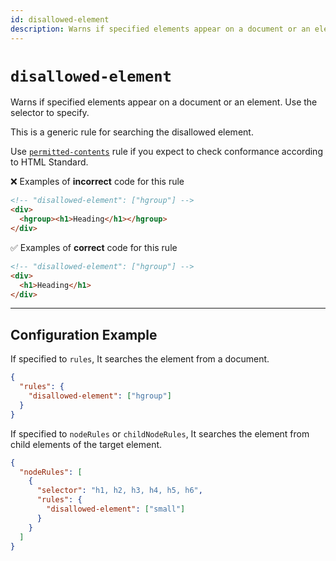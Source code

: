 ```yaml
---
id: disallowed-element
description: Warns if specified elements appear on a document or an element.
---
```


# `disallowed-element`

Warns if specified elements appear on a document or an element. Use the selector to specify.

This is a generic rule for searching the disallowed element.

Use [`permitted-contents`](../permitted-contents) rule if you expect to check conformance according to HTML Standard.

❌ Examples of **incorrect** code for this rule

```html
<!-- "disallowed-element": ["hgroup"] -->
<div>
  <hgroup><h1>Heading</h1></hgroup>
</div>
```

✅ Examples of **correct** code for this rule

```html
<!-- "disallowed-element": ["hgroup"] -->
<div>
  <h1>Heading</h1>
</div>
```

---

## Configuration Example

If specified to `rules`, It searches the element from a document.

```json
{
  "rules": {
    "disallowed-element": ["hgroup"]
  }
}
```

If specified to `nodeRules` or `childNodeRules`, It searches the element from child elements of the target element.

```json
{
  "nodeRules": [
    {
      "selector": "h1, h2, h3, h4, h5, h6",
      "rules": {
        "disallowed-element": ["small"]
      }
    }
  ]
}
```

